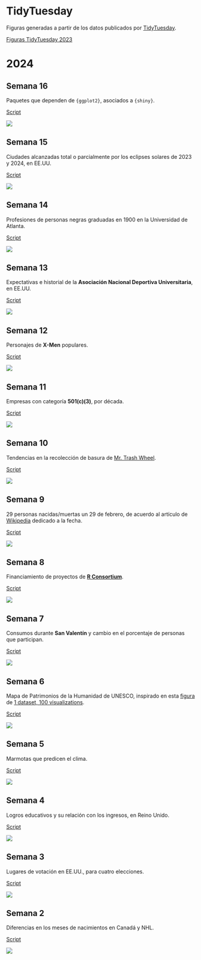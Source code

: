 # TidyTuesday

Figuras generadas a partir de los datos publicados por [TidyTuesday](https://github.com/rfordatascience/tidytuesday#readme).

[Figuras TidyTuesday 2023](2023/README.md)

# 2024

## Semana 16

Paquetes que dependen de <code>{ggplot2}</code>, asociados a <code>{shiny}</code>.

[Script](2024/s16/script.R)

![](2024/s16/viz.png)

## Semana 15

Ciudades alcanzadas total o parcialmente por los eclipses solares de 2023 y 2024, en EE.UU.

[Script](2024/s15/script.R)

![](2024/s15/viz.png)

## Semana 14

Profesiones de personas negras graduadas en 1900 en la Universidad de Atlanta.

[Script](2024/s14/script.R)

![](2024/s14/viz.png)

## Semana 13

Expectativas e historial de la **Asociación Nacional Deportiva Universitaria**, en EE.UU.

[Script](2024/s13/script.R)

![](2024/s13/viz.png)

## Semana 12

Personajes de <b>X-Men</b> populares.

[Script](2024/s12/script.R)

![](2024/s12/viz.png)

## Semana 11

Empresas con categoría **501(c)(3)**, por década.

[Script](2024/s11/script.R)

![](2024/s11/viz.png)

## Semana 10

Tendencias en la recolección de basura de [Mr. Trash Wheel](https://www.mrtrashwheel.com/).

[Script](2024/s10/script.R)

![](2024/s10/viz.png)

## Semana 9

29 personas nacidas/muertas un 29 de febrero, de acuerdo al artículo de [Wikipedia](https://en.wikipedia.org/wiki/February_29) dedicado a la fecha.

[Script](2024/s09/script.R)

![](2024/s09/viz.png)

## Semana 8

Financiamiento de proyectos de [**R Consortium**](https://www.r-consortium.org/).

[Script](2024/s08/script.R)

![](2024/s08/viz.png)

## Semana 7

Consumos durante **San Valentín** y cambio en el porcentaje de personas que participan.

[Script](2024/s07/script.R)

![](2024/s07/viz.png)

## Semana 6

Mapa de Patrimonios de la Humanidad de UNESCO, inspirado en esta [figura](https://100.datavizproject.com/data-type/viz46/) de [1 dataset, 100 visualizations](https://100.datavizproject.com/).

[Script](2024/s06/script.R)

![](2024/s06/viz.png)

## Semana 5

Marmotas que predicen el clima.

[Script](2024/s05/script.R)

![](2024/s05/viz.png)

## Semana 4

Logros educativos y su relación con los ingresos, en Reino Unido.

[Script](2024/s04/script.R)

![](2024/s04/viz.png)

## Semana 3

Lugares de votación en EE.UU., para cuatro elecciones.

[Script](2024/s03/script.R)

![](2024/s03/viz.png)

## Semana 2

Diferencias en los meses de nacimientos en Canadá y NHL.

[Script](2024/s02/script.R)

![](2024/s02/viz.png)
